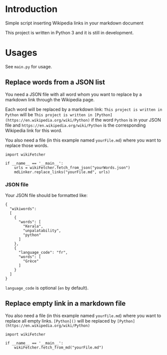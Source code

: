 # Introduction
Simple script inserting Wikipedia links in your markdown document

This project is written in Python 3 and it is still in development.

# Usages
See `main.py` for usage.

## Replace words from a JSON list
You need a JSON file with all word whom you want to replace
by a markdown link through the Wikipedia page.

Each word will be replaced by a markdown link: 
`This project is written in Python` will be `This project is written in [Python](https://en.wikipedia.org/wiki/Python)` if the word 
`Python` is in your JSON file and `https://en.wikipedia.org/wiki/Python` is the corresponding Wikipedia link for this word.

You also need a file (in this example named `yourFile.md`) where you want to replace those words.
    
    import wikiFetcher

    if __name__ == '__main__':
        urls = wikiFetcher.fetch_from_json("yourWords.json")
        mdLinker.replace_links("yourFile.md", urls)

### JSON file
Your JSON file should be formatted like:

    {
      "wikiwords":
      [
        {
          "words": [
            "Kerala",
            "unpalatability",
            "python"
          ]
        },
        {
          "language_code": "fr",
          "words": [
            "Grèce"
          ]
        }
      ]
    }

`language_code` is optional (`en` by default).

## Replace empty link in a markdown file

You also need a file (in this example named `yourFile.md`) where you want to replace all empty links. 
`[Python]()` will be replaced by `[Python](https://en.wikipedia.org/wiki/Python)`

    import wikiFetcher

    if __name__ == '__main__':
        wikiFetcher.fetch_from_md("yourFile.md")



